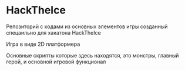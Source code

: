 # HackTheIce
Репозиторий с кодами из основных элементов игры созданный спецаильно для хакатона HackTheIce

Игра в виде 2D платформера

Основные скрипты которые здесь находятся, это монстры, главный герой, и основной игровой функционал
